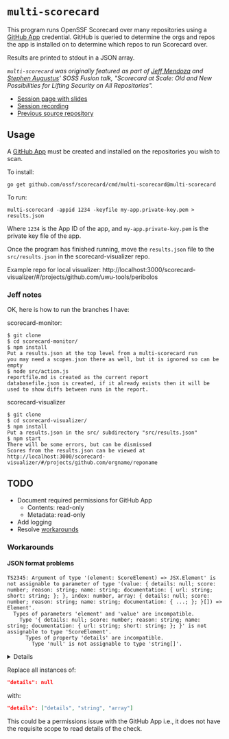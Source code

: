 # `multi-scorecard`

This program runs OpenSSF Scorecard over many repositories using a [GitHub App](https://docs.github.com/en/apps/creating-github-apps/about-creating-github-apps/about-creating-github-apps) credential.
GitHub is queried to determine the orgs and repos the app is installed on to determine which repos to run Scorecard over.

Results are printed to stdout in a JSON array.

*`multi-scorecard` was originally featured as part of [Jeff Mendoza](https://github.com/jeffmendoza) and [Stephen Augustus](https://github.com/justaugustus)' SOSS Fusion talk, "Scorecard at Scale: Old and New Possibilities for Lifting Security on All Repositories".*

- [Session page with slides](https://sched.co/1hcPq)
- [Session recording](https://youtu.be/-XZqbO3hGcw?si=eGicz0sjgiIRhol4)
- [Previous source repository](https://github.com/jeffmendoza/multi-scorecard)

## Usage

A [GitHub App](https://docs.github.com/en/apps/creating-github-apps/about-creating-github-apps/about-creating-github-apps) must be created and installed on the repositories you wish to scan.

To install:

```console
go get github.com/ossf/scorecard/cmd/multi-scorecard@multi-scorecard
```

To run:

```console
multi-scorecard -appid 1234 -keyfile my-app.private-key.pem > results.json
```

Where `1234` is the App ID of the app, and `my-app.private-key.pem` is the private key file of the app.

Once the program has finished running, move the `results.json` file to the `src/results.json` in the scorecard-visualizer repo.

Example repo for local visualizer: http://localhost:3000/scorecard-visualizer/#/projects/github.com/uwu-tools/peribolos

### Jeff notes

OK, here is how to run the branches I have:

scorecard-monitor:

```console
$ git clone
$ cd scorecard-monitor/
$ npm install
Put a results.json at the top level from a multi-scorecard run
you may need a scopes.json there as well, but it is ignored so can be empty
$ node src/action.js
reportfile.md is created as the current report
databasefile.json is created, if it already exists then it will be used to show diffs between runs in the report.
```

scorecard-visualizer

```console
$ git clone
$ cd scorecard-visualizer/
$ npm install
Put a results.json in the src/ subdirectory "src/results.json"
$ npm start
There will be some errors, but can be dismissed
Scores from the results.json can be viewed at
http://localhost:3000/scorecard-visualizer/#/projects/github.com/orgname/reponame
```

## TODO

- Document required permissions for GitHub App
  - Contents: read-only
  - Metadata: read-only
- Add logging
- Resolve [workarounds](#workarounds)

### Workarounds

#### JSON format problems

```log
TS2345: Argument of type '(element: ScoreElement) => JSX.Element' is not assignable to parameter of type '(value: { details: null; score: number; reason: string; name: string; documentation: { url: string; short: string; }; }, index: number, array: { details: null; score: number; reason: string; name: string; documentation: { ...; }; }[]) => Element'.
  Types of parameters 'element' and 'value' are incompatible.
    Type '{ details: null; score: number; reason: string; name: string; documentation: { url: string; short: string; }; }' is not assignable to type 'ScoreElement'.
      Types of property 'details' are incompatible.
        Type 'null' is not assignable to type 'string[]'.
```

<details>

```log
    101 |
    102 |       <hr />
  > 103 |       {data.checks.map((element: ScoreElement) => (
        |                        ^^^^^^^^^^^^^^^^^^^^^^^^^^^^
  > 104 |         <>
        | ^^^^^^^^^^
  > 105 |           <div key={element.name} className="card__wrapper">
        | ^^^^^^^^^^
  > 106 |             <div className="heading__wrapper" data-testid={element.name}>
        | ^^^^^^^^^^
  > 107 |               <h3>{element.name}</h3>
        | ^^^^^^^^^^
  > 108 |               {element.score !== -1 ? (
        | ^^^^^^^^^^
  > 109 |                 <span>{element.score}/10</span>
        | ^^^^^^^^^^
  > 110 |               ) : (
        | ^^^^^^^^^^
  > 111 |                 <NoAvailableDataMark />
        | ^^^^^^^^^^
  > 112 |               )}
        | ^^^^^^^^^^
  > 113 |             </div>
        | ^^^^^^^^^^
  > 114 |             <p>
        | ^^^^^^^^^^
  > 115 |               Description: {element.documentation.short.toLocaleLowerCase()}{" "}
        | ^^^^^^^^^^
  > 116 |               <a
        | ^^^^^^^^^^
  > 117 |                 href={`${element.documentation.url}`}
        | ^^^^^^^^^^
  > 118 |                 target="_blank"
        | ^^^^^^^^^^
  > 119 |                 rel="noreferrer"
        | ^^^^^^^^^^
  > 120 |               >
        | ^^^^^^^^^^
  > 121 |                 See documentation
        | ^^^^^^^^^^
  > 122 |               </a>
        | ^^^^^^^^^^
  > 123 |             </p>
        | ^^^^^^^^^^
  > 124 |             <p>Reasoning: {element?.reason.toLocaleLowerCase()}</p>
        | ^^^^^^^^^^
  > 125 |             {Array.isArray(element.details) && (
        | ^^^^^^^^^^
  > 126 |               <Collapsible details={element.details} />
        | ^^^^^^^^^^
  > 127 |             )}
        | ^^^^^^^^^^
  > 128 |           </div>
        | ^^^^^^^^^^
  > 129 |           <hr />
        | ^^^^^^^^^^
  > 130 |         </>
        | ^^^^^^^^^^
  > 131 |       ))}
        | ^^^^^^^^
    132 |     </>
    133 |   );
    134 | }
```

</details>

Replace all instances of:

```json
"details": null
```

with:

```json
"details": ["details", "string", "array"]
```

This could be a permissions issue with the GitHub App i.e., it does not have the requisite scope to read details of the check.
